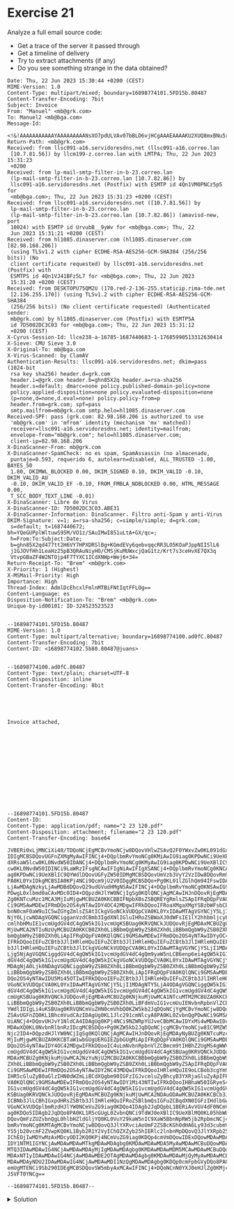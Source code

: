 # Exercise 21
  
Analyze a full email source code:

- Get a trace of the server it passed through
- Get a timeline of delivery
- Try to extract attachments (if any)
- Do you see something strange in the data obtained?

```
Date: Thu, 22 Jun 2023 15:30:44 +0200 (CEST)
MIME-Version: 1.0
Content-Type: multipart/mixed; boundary=16898774101.5FD15b.80487
Content-Transfer-Encoding: 7bit
Subject: Invoice
From: "Manuel" <mb@grk.com>
To: Manuel2 <mb@bga.com>
Message-Id:
 <!&!AAAAAAAAAAAYAAAAAAAAANsXO7pdULVAv07bBLD6vjHCgAAAEAAAAKU2XUQ8mxBNu5xIBOmMU8MBAAAAAA==@grk.com>
Return-Path: <mb@grk.com>
Received: from llsc091-a16.servidoresdns.net (llsc091-a16.correo.lan
 [10.7.81.56]) by llcm199-z.correo.lan with LMTPA; Thu, 22 Jun 2023 15:31:23
 +0200
Received: from lp-mail-smtp-filter-in-b-23.correo.lan
 (lp-mail-smtp-filter-in-b-23.correo.lan [10.7.82.86]) by
 llsc091-a16.servidoresdns.net (Postfix) with ESMTP id 4Qn1VM0PNCz5p5 for
 <mb@bga.com>; Thu, 22 Jun 2023 15:31:23 +0200 (CEST)
Received: from llsc091-a16.servidoresdns.net ([10.7.81.56]) by
 lp-mail-smtp-filter-in-b-23.correo.lan
 (lp-mail-smtp-filter-in-b-23.correo.lan [10.7.82.86]) (amavisd-new, port
 10024) with ESMTP id UrvubB__9yWv for <mb@bga.com>; Thu, 22
 Jun 2023 15:31:21 +0200 (CEST)
Received: from hl1085.dinaserver.com (hl1085.dinaserver.com [82.98.168.206])
 (using TLSv1.2 with cipher ECDHE-RSA-AES256-GCM-SHA384 (256/256 bits)) (No
 client certificate requested) by llsc091-a16.servidoresdns.net (Postfix) with
 ESMTPS id 4Qn1VJ41BFz5L7 for <mb@bga.com>; Thu, 22 Jun 2023
 15:31:20 +0200 (CEST)
Received: from DESKTOPU75QM2U (170.red-2-136-255.staticip.rima-tde.net
 [2.136.255.170]) (using TLSv1.2 with cipher ECDHE-RSA-AES256-GCM-SHA384
 (256/256 bits)) (No client certificate requested) (Authenticated sender:
 mb@grk.com) by hl1085.dinaserver.com (Postfix) with ESMTPSA
 id 7D5002DC3C03 for <mb@bga.com>; Thu, 22 Jun 2023 15:31:12
 +0200 (CEST)
X-Cyrus-Session-Id: llce238-a-16785-1687440683-1-17685990513312630414
X-Sieve: CMU Sieve 3.0
X-Original-To: mb@bga.com
X-Virus-Scanned: by ClamAV
Authentication-Results: llsc091-a16.servidoresdns.net; dkim=pass (1024-bit
 rsa key sha256) header.d=grk.com
 header.i=@grk.com header.b=ghn85X2q header.a=rsa-sha256
 header.s=default; dmarc=none policy.published-domain-policy=none
 policy.applied-disposition=none policy.evaluated-disposition=none
 (p=none,d=none,d.eval=none) policy.policy-from=p
 header.from=grk.com; spf=pass
 smtp.mailfrom=mb@grk.com smtp.helo=hl1085.dinaserver.com
Received-SPF: pass (grk.com: 82.98.168.206 is authorized to use
 'mb@grk.com' in 'mfrom' identity (mechanism 'mx' matched))
 receiver=llsc091-a16.servidoresdns.net; identity=mailfrom;
 envelope-from="mb@grk.com"; helo=hl1085.dinaserver.com;
 client-ip=82.98.168.206
X-DinaScanner-From: mb@grk.com
X-DinaScanner-SpamCheck: no es spam, SpamAssassin (no almacenado,
 puntaje=0.593, requerido 6, autolearn=disabled, ALL_TRUSTED -1.00, BAYES_50
 1.80, DKIMWL_BLOCKED 0.00, DKIM_SIGNED 0.10, DKIM_VALID -0.10, DKIM_VALID_AU
 -0.10, DKIM_VALID_EF -0.10, FROM_FMBLA_NDBLOCKED 0.00, HTML_MESSAGE 0.00,
 T_SCC_BODY_TEXT_LINE -0.01)
X-DinaScanner: Libre de Virus
X-DinaScanner-ID: 7D5002DC3C03.ABE31
X-DinaScanner-Information: DinaScanner. Filtro anti-Spam y anti-Virus
DKIM-Signature: v=1; a=rsa-sha256; c=simple/simple; d=grk.com;
 s=default; t=1687440672; bh=YQeGUPplWltuwS95M/VO1z/SAuIMwI851uLtA+GX/qc=;
 h=From:To:Subject:Date;
 b=ghn85X2qd477tt2H6VY7HPXDRSlBg+KGmdEVy6qebvqqcRR3LO5KOaPJppNIISlL6
 j1GJOVfHh1LeaHz25pB3QRAuNiyHO/CMSjKuMUWxcjQaG1tz/Krt7s3ceHvXE7QX3q
 VtvpGBaZF4W2NTOjp4F7TYXC1ICdXNWp+Wej6+34=
Return-Receipt-To: "Brem" <mb@grk.com>
X-Priority: 1 (Highest)
X-MSMail-Priority: High
Importance: High
Thread-Index: AdmlDcEhcxlFmlnMTBiFNtIqtFFLOg==
Content-Language: es
Disposition-Notification-To: "Brem" <mb@grk.com>
Unique-by-id00101: ID-324523523523


--16898774101.5FD15b.80487
MIME-Version: 1.0
Content-Type: multipart/alternative; boundary=16898774100.ad0fC.80487
Content-Transfer-Encoding: 7bit
Content-ID: <16898774102.5b80.80487@juans>


--16898774100.ad0fC.80487
Content-Type: text/plain; charset=UTF-8
Content-Disposition: inline
Content-Transfer-Encoding: 8bit

 

 

Invoice attached,

 

 

 

 

 




--16898774101.5FD15b.80487
Content-ID: 
Content-Type: application/pdf; name="2 23 120.pdf"
Content-Disposition: attachment; filename="2 23 120.pdf"
Content-Transfer-Encoding: base64

JVBERi0xLjMNCiXi48/TDQoNCjEgMCBvYmoNCjw8DQovVHlwZSAvQ2F0YWxvZw0KL091dGxpbmVz
IDIgMCBSDQovUGFnZXMgMyAwIFINCj4+DQplbmRvYmoNCg0KMiAwIG9iag0KPDwNCi9UeXBlIC9P
dXRsaW5lcw0KL0NvdW50IDANCj4+DQplbmRvYmoNCg0KMyAwIG9iag0KPDwNCi9UeXBlIC9QYWdl
cw0KL0NvdW50IDINCi9LaWRzIFsgNCAwIFIgNiAwIFIgXSANCj4+DQplbmRvYmoNCg0KNCAwIG9i
ag0KPDwNCi9UeXBlIC9QYWdlDQovUGFyZW50IDMgMCBSDQovUmVzb3VyY2VzIDw8DQovRm9udCA8
PA0KL0YxIDkgMCBSIA0KPj4NCi9Qcm9jU2V0IDggMCBSDQo+Pg0KL01lZGlhQm94IFswIDAgNjEy
LjAwMDAgNzkyLjAwMDBdDQovQ29udGVudHMgNSAwIFINCj4+DQplbmRvYmoNCg0KNSAwIG9iag0K
PDwgL0xlbmd0aCAxMDc0ID4+DQpzdHJlYW0NCjIgSg0KQlQNCjAgMCAwIHJnDQovRjEgMDAyNyBU
Zg0KNTcuMzc1MCA3MjIuMjgwMCBUZA0KKCBBIFNpbXBsZSBQREYgRmlsZSApIFRqDQpFVA0KQlQN
Ci9GMSAwMDEwIFRmDQo2OS4yNTAwIDY4OC42MDgwIFRkDQooIFRoaXMgaXMgYSBzbWFsbCBkZW1v
bnN0cmF0aW9uIC5wZGYgZmlsZSAtICkgVGoNCkVUDQpCVA0KL0YxIDAwMTAgVGYNCjY5LjI1MDAg
NjY0LjcwNDAgVGQNCigganVzdCBmb3IgdXNlIGluIHRoZSBWaXJ0dWFsIE1lY2hhbmljcyB0dXRv
cmlhbHMuIE1vcmUgdGV4dC4gQW5kIG1vcmUgKSBUag0KRVQNCkJUDQovRjEgMDAxMCBUZg0KNjku
MjUwMCA2NTIuNzUyMCBUZA0KKCB0ZXh0LiBBbmQgbW9yZSB0ZXh0LiBBbmQgbW9yZSB0ZXh0LiBB
bmQgbW9yZSB0ZXh0LiApIFRqDQpFVA0KQlQNCi9GMSAwMDEwIFRmDQo2OS4yNTAwIDYyOC44NDgw
IFRkDQooIEFuZCBtb3JlIHRleHQuIEFuZCBtb3JlIHRleHQuIEFuZCBtb3JlIHRleHQuIEFuZCBt
b3JlIHRleHQuIEFuZCBtb3JlICkgVGoNCkVUDQpCVA0KL0YxIDAwMTAgVGYNCjY5LjI1MDAgNjE2
Ljg5NjAgVGQNCiggdGV4dC4gQW5kIG1vcmUgdGV4dC4gQm9yaW5nLCB6enp6ei4gQW5kIG1vcmUg
dGV4dC4gQW5kIG1vcmUgdGV4dC4gQW5kICkgVGoNCkVUDQpCVA0KL0YxIDAwMTAgVGYNCjY5LjI1
MDAgNjA0Ljk0NDAgVGQNCiggbW9yZSB0ZXh0LiBBbmQgbW9yZSB0ZXh0LiBBbmQgbW9yZSB0ZXh0
LiBBbmQgbW9yZSB0ZXh0LiBBbmQgbW9yZSB0ZXh0LiApIFRqDQpFVA0KQlQNCi9GMSAwMDEwIFRm
DQo2OS4yNTAwIDU5Mi45OTIwIFRkDQooIEFuZCBtb3JlIHRleHQuIEFuZCBtb3JlIHRleHQuICkg
VGoNCkVUDQpCVA0KL0YxIDAwMTAgVGYNCjY5LjI1MDAgNTY5LjA4ODAgVGQNCiggQW5kIG1vcmUg
dGV4dC4gQW5kIG1vcmUgdGV4dC4gQW5kIG1vcmUgdGV4dC4gQW5kIG1vcmUgdGV4dC4gQW5kIG1v
cmUgKSBUag0KRVQNCkJUDQovRjEgMDAxMCBUZg0KNjkuMjUwMCA1NTcuMTM2MCBUZA0KKCB0ZXh0
LiBBbmQgbW9yZSB0ZXh0LiBBbmQgbW9yZSB0ZXh0LiBFdmVuIG1vcmUuIENvbnRpbnVlZCBvbiBw
YWdlIDIgLi4uKSBUag0KRVQNCmVuZHN0cmVhbQ0KZW5kb2JqDQoNCjYgMCBvYmoNCjw8DQovVHlw
ZSAvUGFnZQ0KL1BhcmVudCAzIDAgUg0KL1Jlc291cmNlcyA8PA0KL0ZvbnQgPDwNCi9GMSA5IDAg
UiANCj4+DQovUHJvY1NldCA4IDAgUg0KPj4NCi9NZWRpYUJveCBbMCAwIDYxMi4wMDAwIDc5Mi4w
MDAwXQ0KL0NvbnRlbnRzIDcgMCBSDQo+Pg0KZW5kb2JqDQoNCjcgMCBvYmoNCjw8IC9MZW5ndGgg
Njc2ID4+DQpzdHJlYW0NCjIgSg0KQlQNCjAgMCAwIHJnDQovRjEgMDAyNyBUZg0KNTcuMzc1MCA3
MjIuMjgwMCBUZA0KKCBTaW1wbGUgUERGIEZpbGUgMiApIFRqDQpFVA0KQlQNCi9GMSAwMDEwIFRm
DQo2OS4yNTAwIDY4OC42MDgwIFRkDQooIC4uLmNvbnRpbnVlZCBmcm9tIHBhZ2UgMS4gWWV0IG1v
cmUgdGV4dC4gQW5kIG1vcmUgdGV4dC4gQW5kIG1vcmUgdGV4dC4gKSBUag0KRVQNCkJUDQovRjEg
MDAxMCBUZg0KNjkuMjUwMCA2NzYuNjU2MCBUZA0KKCBBbmQgbW9yZSB0ZXh0LiBBbmQgbW9yZSB0
ZXh0LiBBbmQgbW9yZSB0ZXh0LiBBbmQgbW9yZSB0ZXh0LiBBbmQgbW9yZSApIFRqDQpFVA0KQlQN
Ci9GMSAwMDEwIFRmDQo2OS4yNTAwIDY2NC43MDQwIFRkDQooIHRleHQuIE9oLCBob3cgYm9yaW5n
IHR5cGluZyB0aGlzIHN0dWZmLiBCdXQgbm90IGFzIGJvcmluZyBhcyB3YXRjaGluZyApIFRqDQpF
VA0KQlQNCi9GMSAwMDEwIFRmDQo2OS4yNTAwIDY1Mi43NTIwIFRkDQooIHBhaW50IGRyeS4gQW5k
IG1vcmUgdGV4dC4gQW5kIG1vcmUgdGV4dC4gQW5kIG1vcmUgdGV4dC4gQW5kIG1vcmUgdGV4dC4g
KSBUag0KRVQNCkJUDQovRjEgMDAxMCBUZg0KNjkuMjUwMCA2NDAuODAwMCBUZA0KKCBCb3Jpbmcu
ICBNb3JlLCBhIGxpdHRsZSBtb3JlIHRleHQuIFRoZSBlbmQsIGFuZCBqdXN0IGFzIHdlbGwuICkg
VGoNCkVUDQplbmRzdHJlYW0NCmVuZG9iag0KDQo4IDAgb2JqDQpbL1BERiAvVGV4dF0NCmVuZG9i
ag0KDQo5IDAgb2JqDQo8PA0KL1R5cGUgL0ZvbnQNCi9TdWJ0eXBlIC9UeXBlMQ0KL05hbWUgL0Yx
DQovQmFzZUZvbnQgL0hlbHZldGljYQ0KL0VuY29kaW5nIC9XaW5BbnNpRW5jb2RpbmcNCj4+DQpl
bmRvYmoNCg0KMTAgMCBvYmoNCjw8DQovQ3JlYXRvciAoUmF2ZSBcKGh0dHA6Ly93d3cubmV2cm9u
YS5jb20vcmF2ZVwpKQ0KL1Byb2R1Y2VyIChOZXZyb25hIERlc2lnbnMpDQovQ3JlYXRpb25EYXRl
IChEOjIwMDYwMzAxMDcyODI2KQ0KPj4NCmVuZG9iag0KDQp4cmVmDQowIDExDQowMDAwMDAwMDAw
IDY1NTM1IGYNCjAwMDAwMDAwMTkgMDAwMDAgbg0KMDAwMDAwMDA5MyAwMDAwMCBuDQowMDAwMDAw
MTQ3IDAwMDAwIG4NCjAwMDAwMDAyMjIgMDAwMDAgbg0KMDAwMDAwMDM5MCAwMDAwMCBuDQowMDAw
MDAxNTIyIDAwMDAwIG4NCjAwMDAwMDE2OTAgMDAwMDAgbg0KMDAwMDAwMjQyMyAwMDAwMCBuDQow
MDAwMDAyNDU2IDAwMDAwIG4NCjAwMDAwMDI1NzQgMDAwMDAgbg0KDQp0cmFpbGVyDQo8PA0KL1Np
emUgMTENCi9Sb290IDEgMCBSDQovSW5mbyAxMCAwIFINCj4+DQoNCnN0YXJ0eHJlZg0KMjcxNA0K
JSVFT0YNCg==

--16898774101.5FD15b.80487--
```

<details>

<summary>Solution</summary>
  <blockquote>
  <details>
  
  <summary>Tracking Servers</summary>
    
  The journey begins with the sender, identified by the "From" header:
  
  ```
  From: "MB" <mb@grk.com>
  ```

  The email is intended for the recipient identified by the "To" header:
      
  ```
  To: <mb@bga.es>
  ```

  The email was written Thu, 22 Jun 2023 15:30:44 +0200 (CEST)
  
  ```
  Date: Thu, 22 Jun 2023 15:30:44 +0200 (CEST)
  ```
  
  The email's journey involves passing through several servers. It's important to read the "Received" fields from bottom to top to understand the chronological order of the email's path.
  
  1. Originating Server
  
     The email was originally sent from a desktop machine, named DESKTOPU75QM2U, with an IP address of 2.136.255.170. The email server hl1085.dinaserver.com received this message:
  
     ```
     Received: from DESKTOPU75QM2U (170.red-2-136-255.staticip.rima-tde.net [2.136.255.170])
     (using TLSv1.2 with cipher ECDHE-RSA-AES256-GCM-SHA384 (256/256 bits)) 
     (No client certificate requested) 
     (Authenticated sender: mb@grk.com.com) by hl1085.dinaserver.com (Postfix) with ESMTPSA id 7D5002DC3C03 for <mb@bga.es>;
     Thu, 22 Jun 2023 15:31:12 +0200 (CEST)
     ```
  
     This record shows that the server (hl1085.dinaserver.com) received the email on Thu, 22 Jun 2023 15:31:12 +0200 (CEST.
  
  2. Intermediate Servers
     
     The email was then relayed through several servers, with each server appending its own Received field. The first part of the headers can be read from the bottom up.
     
     2.1. First Hop
     
        ```
        Received: from hl1085.dinaserver.com (hl1085.dinaserver.com [82.98.168.206])
        (using TLSv1.2 with cipher ECDHE-RSA-AES256-GCM-SHA384 (256/256 bits))
        (No client certificate requested) by llsc091-a16.servidoresdns.net (Postfix) with ESMTPS id 4Qn1VJ41BFz5L7 for <mb@bga.es>;
        Thu, 22 Jun 2023 15:31:20 +0200 (CEST)
        ```    
        
        - Source: hl1085.dinaserver.com [82.98.168.206]
        - Destination: llsc091-a16.servidoresdns.net
        - Original Timestamp: Thu, 22 Jun 2023 15:31:20 +0200 (CEST)
        - UTC Timestamp: Thu, 22 Jun 2023 13:31:20 UTC
        
     2.2. Second Hop
     
        ```
        Received: from llsc091-a16.servidoresdns.net ([10.7.81.56]) by lp-mail-smtp-filter-in-b-23.correo.lan
        (lp-mail-smtp-filter-in-b-23.correo.lan [10.7.82.86])
        (amavisd-new, port 10024) with ESMTP id UrvubB__9yWv for <mb@bga.es>; 
        Thu, 22 Jun 2023 15:31:21 +0200 (CEST)
        ```    
        
        - Source: llsc091-a16.servidoresdns.net [10.7.81.56]
        - Destination: lp-mail-smtp-filter-in-b-23.correo.lan [10.7.82.86]
        - Original Timestamp: Thu, 22 Jun 2023 15:31:21 +0200 (CEST)
        - UTC Timestamp: Thu, 22 Jun 2023 13:31:21 UTC
  
     2.3. Third Hop
     
        ```
        Received: from lp-mail-smtp-filter-in-b-23.correo.lan
        (lp-mail-smtp-filter-in-b-23.correo.lan [10.7.82.86]) by llsc091-a16.servidoresdns.net (Postfix) with ESMTP id 4Qn1VM0PNCz5p5 for <mb@bga.es>;
        Thu, 22 Jun 2023 15:31:23 +0200 (CEST)
        ```    
        
        - Source: lp-mail-smtp-filter-in-b-23.correo.lan [10.7.82.86]
        - Destination: llsc091-a16.servidoresdns.net
        - Original Timestamp: Thu, 22 Jun 2023 15:31:23 +0200 (CEST)
        - UTC Timestamp: Thu, 22 Jun 2023 13:31:23 UTC
  
        ```
  
  3. Destination Server
  
     Finally, the email arrived at the destination server on Thu, 22 Jun 2023 15:31:20 +0200 (CEST):
     
     ```
     Received: from llsc091-a16.servidoresdns.net (llsc091-a16.correo.lan [10.7.81.56]) by llcm199-z.correo.lan with LMTPA; 
     Thu, 22 Jun 2023 15:31:20 +0200 (CEST)
     ```
     
  </details>
  </blockquote>
  
  <blockquote>
  <details>
  
  <summary>Delivery Timeline</summary>
  
  From delivering timestamps we can conclude the following:
  
  | Date | Event | Server |
  |------|-------|--------|
  | Thu, 22 Jun 2023 15:30:44 +0200 (CEST) | Email was written | DESKTOPU75QM2U (Client) |
  | Thu, 22 Jun 2023 15:31:12 +0200 (CEST) | Received for delivery | hl1085.dinaserver.com |
  | Thu, 22 Jun 2023 15:31:20 +0200 (CEST) | Received by | llsc091-a16.servidoresdns.net |
  | Thu, 22 Jun 2023 15:31:21 +0200 (CEST) | Received by | lp-mail-smtp-filter-in-b-23.correo.lan |
  | Thu, 22 Jun 2023 15:31:23 +0200 (CEST) | Received by | llsc091-a16.servidoresdns.net |
  | Thu, 22 Jun 2023 15:31:23 +0200 (CEST) | Delivered on   | llcm199-z.correo.lan |
  
  </details>
  </blockquote>
  
  <blockquote>
  <details>
  
  <summary>Attachments</summary>
  
  As the every email attachments is delimited by a boundary block. It's identified by hyphens and a long number, ended by the same boundary plus more hyphens. From our example, we can get:
  
  ```
  --16898774101.5FD15b.80487
  [...]
  YWdlIDIgLi4uKSBUag0KRVQNCmVuZHN0cmVhbQ0KZW5kb2JqDQoNCjYgMCBvYmoNCjw8DQovVHlw
  [...]
  
  --16898774101.5FD15b.80487--
  ```
  
  Also, as emails can't contain binary data, as they are plaintext, binary data should be encoded, usually in base64, an encoding algorithm, commonly identified by the ending equals "==". In our example, we can see that the last line ends up with equals signs:
  
  ```
  JSVFT0YNCg==
  ```
  
  Although being identified by the equals signs, they are not mandatory, they are used for padding purposes but, 99% of the time, the encoding is base64. So we must copy the content, save it to a file, and decode it:
  
  ```
  echo "....." > /tmp/attachment.txt
  base64 --decode /tmp/attachment.txt > /tmp/attachment.bin
  ```
  
  From the boundary header, we can get the filename and event file-type:
  
  ```
  Content-Type: application/pdf; name="2 23 120.pdf"
  ```
  
  But assuming we do not know which type of file it is, we can guess it:
  
  ```
  $ file /tmp/attachment.bin 
  /tmp/attachment.bin: PDF document, version 1.3, 0 pages
  ```
  
  So if rename it to PDF we can open it with any viewer.
  
  
  </details>
  </blockquote>
  
</details>
